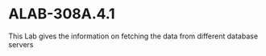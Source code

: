 # ALAB-308A.4.1
This Lab gives the information on fetching the data from different database servers
